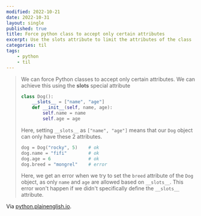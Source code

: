 ```yaml
---
modified: 2022-10-21
date: 2022-10-31
layout: single
published: true
title: Force python class to accept only certain attributes
excerpt: Use the slots attribute to limit the attributes of the class
categories: til
tags:
    - python
    - til
---
```


> We can force Python classes to accept only certain attributes.
> We can achieve this using the **slots** special attribute
>
> ```python
> class Dog():
>     __slots__ = ["name", "age"]
>     def __init__(self, name, age):
>         self.name = name
>         self.age = age
> ```
>
> Here, setting `__slots__` as `["name", "age"]` means that our `Dog` object can only have these 2 attributes.
>
> ```python
> dog = Dog("rocky", 5)    # ok
> dog.name = "fifi"        # ok
> dog.age = 6              # ok
> dog.breed = "mongrel"    # error
> ```
>
> Here, we get an error when we try to set the `breed` attribute of the `Dog` object,
> as only `name` and `age` are allowed based on `__slots__`.
> This error won't happen if we didn't specifically define the `__slots__` attribute.

Via [python.plainenglish.io](https://python.plainenglish.io/4-things-i-only-recently-knew-about-python-18528a5eb59a).
